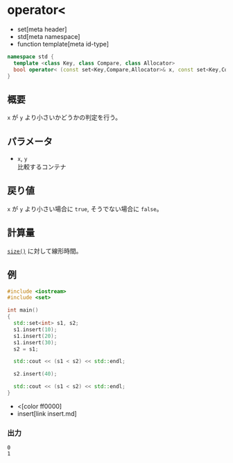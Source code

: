 # operator<
* set[meta header]
* std[meta namespace]
* function template[meta id-type]

```cpp
namespace std {
  template <class Key, class Compare, class Allocator>
  bool operator< (const set<Key,Compare,Allocator>& x, const set<Key,Compare,Allocator>& y);
}
```

## 概要
`x` が `y` より小さいかどうかの判定を行う。


## パラメータ
- `x`, `y`<br/>
比較するコンテナ


## 戻り値
`x` が `y` より小さい場合に `true`, そうでない場合に `false`。


## 計算量
[`size()`](size.md) に対して線形時間。


## 例
```cpp example
#include <iostream>
#include <set>

int main()
{
  std::set<int> s1, s2;
  s1.insert(10);
  s1.insert(20);
  s1.insert(30);
  s2 = s1;

  std::cout << (s1 < s2) << std::endl;

  s2.insert(40);

  std::cout << (s1 < s2) << std::endl;
}
```
* <[color ff0000]
* insert[link insert.md]

### 出力
```
0
1
```

